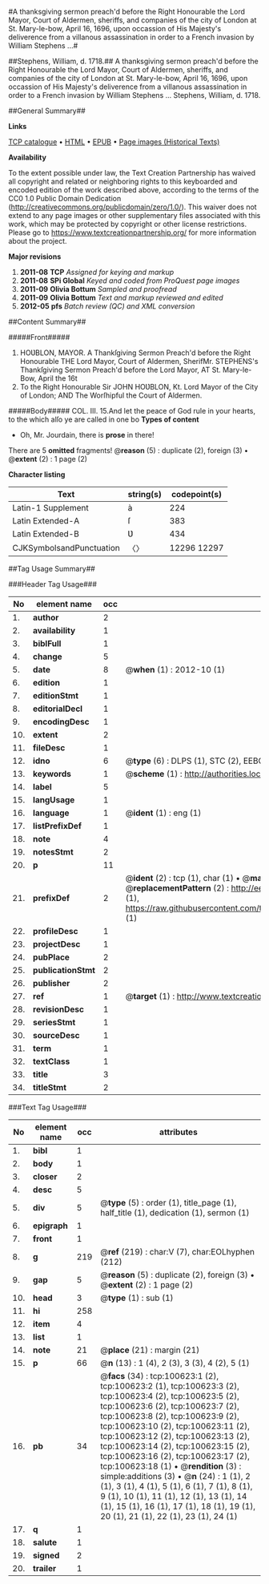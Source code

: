 #A thanksgiving sermon preach'd before the Right Honourable the Lord Mayor, Court of Aldermen, sheriffs, and companies of the city of London at St. Mary-le-bow, April 16, 1696, upon occassion of His Majesty's deliverence from a villanous assassination in order to a French invasion by William Stephens ...#

##Stephens, William, d. 1718.##
A thanksgiving sermon preach'd before the Right Honourable the Lord Mayor, Court of Aldermen, sheriffs, and companies of the city of London at St. Mary-le-bow, April 16, 1696, upon occassion of His Majesty's deliverence from a villanous assassination in order to a French invasion by William Stephens ...
Stephens, William, d. 1718.

##General Summary##

**Links**

[TCP catalogue](http://www.ota.ox.ac.uk/tcp/)  • 
[HTML](http://tei.it.ox.ac.uk/tcp/Texts-HTML/free/A61/A61463.html)  • 
[EPUB](http://tei.it.ox.ac.uk/tcp/Texts-EPUB/free/A61/A61463.epub) • 
[Page images (Historical Texts)](https://historicaltexts.jisc.ac.uk/eebo-13589068e)

**Availability**

To the extent possible under law, the Text Creation Partnership has waived all copyright and related or neighboring rights to this keyboarded and encoded edition of the work described above, according to the terms of the CC0 1.0 Public Domain Dedication (http://creativecommons.org/publicdomain/zero/1.0/). This waiver does not extend to any page images or other supplementary files associated with this work, which may be protected by copyright or other license restrictions. Please go to https://www.textcreationpartnership.org/ for more information about the project.

**Major revisions**

1. __2011-08__ __TCP__ *Assigned for keying and markup*
1. __2011-08__ __SPi Global__ *Keyed and coded from ProQuest page images*
1. __2011-09__ __Olivia Bottum__ *Sampled and proofread*
1. __2011-09__ __Olivia Bottum__ *Text and markup reviewed and edited*
1. __2012-05__ __pfs__ *Batch review (QC) and XML conversion*

##Content Summary##

#####Front#####

1. HOƲBLON, MAYOR.
A Thankſgiving Sermon Preach'd before the Right Honourable THE Lord Mayor, Court of Aldermen, SherifMr. STEPHENS's Thankſgiving Sermon Preach'd before the Lord Mayor, AT St. Mary-le-Bow, April the 16t
1. To the Right Honourable Sir JOHN HOƲBLON, Kt. Lord Mayor of the City of London; AND The Worſhipful the Court of Aldermen.

#####Body#####
COL. III. 15.And let the peace of God rule in your hearts, to the which alſo ye are called in one bo
**Types of content**

  * Oh, Mr. Jourdain, there is **prose** in there!

There are 5 **omitted** fragments! 
 @__reason__ (5) : duplicate (2), foreign (3)  •  @__extent__ (2) : 1 page (2)

**Character listing**


|Text|string(s)|codepoint(s)|
|---|---|---|
|Latin-1 Supplement|à|224|
|Latin Extended-A|ſ|383|
|Latin Extended-B|Ʋ|434|
|CJKSymbolsandPunctuation|〈〉|12296 12297|

##Tag Usage Summary##

###Header Tag Usage###

|No|element name|occ|attributes|
|---|---|---|---|
|1.|__author__|2||
|2.|__availability__|1||
|3.|__biblFull__|1||
|4.|__change__|5||
|5.|__date__|8| @__when__ (1) : 2012-10 (1)|
|6.|__edition__|1||
|7.|__editionStmt__|1||
|8.|__editorialDecl__|1||
|9.|__encodingDesc__|1||
|10.|__extent__|2||
|11.|__fileDesc__|1||
|12.|__idno__|6| @__type__ (6) : DLPS (1), STC (2), EEBO-CITATION (1), OCLC (1), VID (1)|
|13.|__keywords__|1| @__scheme__ (1) : http://authorities.loc.gov/ (1)|
|14.|__label__|5||
|15.|__langUsage__|1||
|16.|__language__|1| @__ident__ (1) : eng (1)|
|17.|__listPrefixDef__|1||
|18.|__note__|4||
|19.|__notesStmt__|2||
|20.|__p__|11||
|21.|__prefixDef__|2| @__ident__ (2) : tcp (1), char (1)  •  @__matchPattern__ (2) : ([0-9\-]+):([0-9IVX]+) (1), (.+) (1)  •  @__replacementPattern__ (2) : http://eebo.chadwyck.com/downloadtiff?vid=$1&page=$2 (1), https://raw.githubusercontent.com/textcreationpartnership/Texts/master/tcpchars.xml#$1 (1)|
|22.|__profileDesc__|1||
|23.|__projectDesc__|1||
|24.|__pubPlace__|2||
|25.|__publicationStmt__|2||
|26.|__publisher__|2||
|27.|__ref__|1| @__target__ (1) : http://www.textcreationpartnership.org/docs/. (1)|
|28.|__revisionDesc__|1||
|29.|__seriesStmt__|1||
|30.|__sourceDesc__|1||
|31.|__term__|1||
|32.|__textClass__|1||
|33.|__title__|3||
|34.|__titleStmt__|2||


###Text Tag Usage###

|No|element name|occ|attributes|
|---|---|---|---|
|1.|__bibl__|1||
|2.|__body__|1||
|3.|__closer__|2||
|4.|__desc__|5||
|5.|__div__|5| @__type__ (5) : order (1), title_page (1), half_title (1), dedication (1), sermon (1)|
|6.|__epigraph__|1||
|7.|__front__|1||
|8.|__g__|219| @__ref__ (219) : char:V (7), char:EOLhyphen (212)|
|9.|__gap__|5| @__reason__ (5) : duplicate (2), foreign (3)  •  @__extent__ (2) : 1 page (2)|
|10.|__head__|3| @__type__ (1) : sub (1)|
|11.|__hi__|258||
|12.|__item__|4||
|13.|__list__|1||
|14.|__note__|21| @__place__ (21) : margin (21)|
|15.|__p__|66| @__n__ (13) : 1 (4), 2 (3), 3 (3), 4 (2), 5 (1)|
|16.|__pb__|34| @__facs__ (34) : tcp:100623:1 (2), tcp:100623:2 (1), tcp:100623:3 (2), tcp:100623:4 (2), tcp:100623:5 (2), tcp:100623:6 (2), tcp:100623:7 (2), tcp:100623:8 (2), tcp:100623:9 (2), tcp:100623:10 (2), tcp:100623:11 (2), tcp:100623:12 (2), tcp:100623:13 (2), tcp:100623:14 (2), tcp:100623:15 (2), tcp:100623:16 (2), tcp:100623:17 (2), tcp:100623:18 (1)  •  @__rendition__ (3) : simple:additions (3)  •  @__n__ (24) : 1 (1), 2 (1), 3 (1), 4 (1), 5 (1), 6 (1), 7 (1), 8 (1), 9 (1), 10 (1), 11 (1), 12 (1), 13 (1), 14 (1), 15 (1), 16 (1), 17 (1), 18 (1), 19 (1), 20 (1), 21 (1), 22 (1), 23 (1), 24 (1)|
|17.|__q__|1||
|18.|__salute__|1||
|19.|__signed__|2||
|20.|__trailer__|1||
